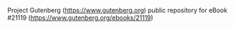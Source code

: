 Project Gutenberg (https://www.gutenberg.org) public repository for eBook #21119 (https://www.gutenberg.org/ebooks/21119)
